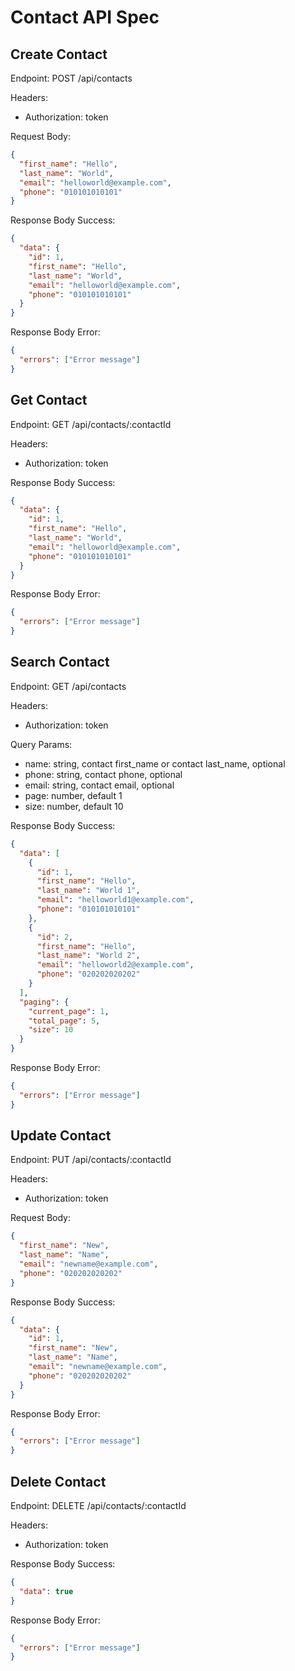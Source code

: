 # Contact API Spec

## Create Contact

Endpoint: POST /api/contacts

Headers:

- Authorization: token

Request Body:

```json
{
  "first_name": "Hello",
  "last_name": "World",
  "email": "helloworld@example.com",
  "phone": "010101010101"
}
```

Response Body Success:

```json
{
  "data": {
    "id": 1,
    "first_name": "Hello",
    "last_name": "World",
    "email": "helloworld@example.com",
    "phone": "010101010101"
  }
}
```

Response Body Error:

```json
{
  "errors": ["Error message"]
}
```

## Get Contact

Endpoint: GET /api/contacts/:contactId

Headers:

- Authorization: token

Response Body Success:

```json
{
  "data": {
    "id": 1,
    "first_name": "Hello",
    "last_name": "World",
    "email": "helloworld@example.com",
    "phone": "010101010101"
  }
}
```

Response Body Error:

```json
{
  "errors": ["Error message"]
}
```

## Search Contact

Endpoint: GET /api/contacts

Headers:

- Authorization: token

Query Params:

- name: string, contact first_name or contact last_name, optional
- phone: string, contact phone, optional
- email: string, contact email, optional
- page: number, default 1
- size: number, default 10

Response Body Success:

```json
{
  "data": [
    {
      "id": 1,
      "first_name": "Hello",
      "last_name": "World 1",
      "email": "helloworld1@example.com",
      "phone": "010101010101"
    },
    {
      "id": 2,
      "first_name": "Hello",
      "last_name": "World 2",
      "email": "helloworld2@example.com",
      "phone": "020202020202"
    }
  ],
  "paging": {
    "current_page": 1,
    "total_page": 5,
    "size": 10
  }
}
```

Response Body Error:

```json
{
  "errors": ["Error message"]
}
```

## Update Contact

Endpoint: PUT /api/contacts/:contactId

Headers:

- Authorization: token

Request Body:

```json
{
  "first_name": "New",
  "last_name": "Name",
  "email": "newname@example.com",
  "phone": "020202020202"
}
```

Response Body Success:

```json
{
  "data": {
    "id": 1,
    "first_name": "New",
    "last_name": "Name",
    "email": "newname@example.com",
    "phone": "020202020202"
  }
}
```

Response Body Error:

```json
{
  "errors": ["Error message"]
}
```

## Delete Contact

Endpoint: DELETE /api/contacts/:contactId

Headers:

- Authorization: token

Response Body Success:

```json
{
  "data": true
}
```

Response Body Error:

```json
{
  "errors": ["Error message"]
}
```
